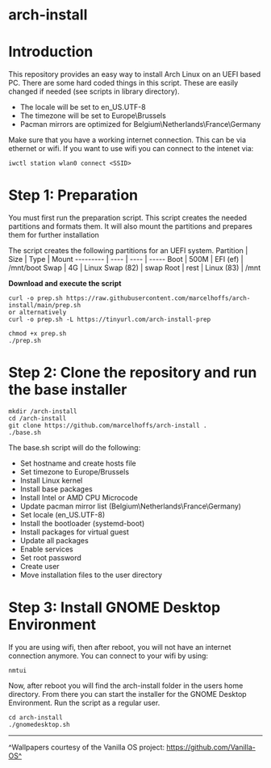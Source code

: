 # arch-install

# Introduction
This repository provides an easy way to install Arch Linux on an UEFI based PC. There are some hard coded things in this script. These are easily changed if needed (see scripts in library directory).
- The locale will be set to en_US.UTF-8
- The timezone will be set to Europe\Brussels
- Pacman mirrors are optimized for Belgium\Netherlands\France\Germany

Make sure that you have a working internet connection. This can be via ethernet or wifi. If you want to use wifi you can connect to the intenet via:
```
iwctl station wlan0 connect <SSID>
```

# Step 1: Preparation
You must first run the preparation script. This script creates the needed partitions and formats them.
It will also mount the partitions and prepares them for further installation

The script creates the following partitions for an UEFI system.
Partition | Size | Type | Mount
--------- | ---- | ---- | -----
Boot | 500M | EFI (ef) | /mnt/boot
Swap | 4G | Linux Swap (82) | swap
Root | rest | Linux (83) | /mnt

**Download and execute the script**
```
curl -o prep.sh https://raw.githubusercontent.com/marcelhoffs/arch-install/main/prep.sh
or alternatively
curl -o prep.sh -L https://tinyurl.com/arch-install-prep

chmod +x prep.sh
./prep.sh
```

# Step 2: Clone the repository and run the base installer
```
mkdir /arch-install
cd /arch-install
git clone https://github.com/marcelhoffs/arch-install .
./base.sh
```
The base.sh script will do the following:
- Set hostname and create hosts file
- Set timezone to Europe/Brussels
- Install Linux kernel
- Install base packages
- Install Intel or AMD CPU Microcode
- Update pacman mirror list (Belgium\Netherlands\France\Germany)
- Set locale (en_US.UTF-8)
- Install the bootloader (systemd-boot)
- Install packages for virtual guest
- Update all packages
- Enable services
- Set root password
- Create user
- Move installation files to the user directory

# Step 3: Install GNOME Desktop Environment
If you are using wifi, then after reboot, you will not have an internet connection anymore. You can connect to your wifi by using:
```
nmtui
```

Now, after reboot you will find the arch-install folder in the users home directory.
From there you can start the installer for the GNOME Desktop Environment. Run the script as a regular user.
```
cd arch-install
./gnomedesktop.sh
```
---
^Wallpapers courtesy of the Vanilla OS project: https://github.com/Vanilla-OS^